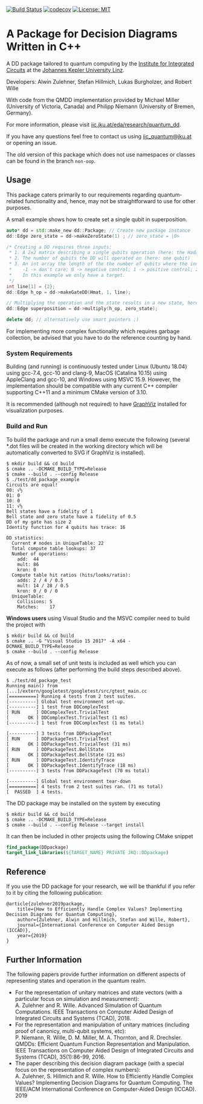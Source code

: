 [![Build Status](https://travis-ci.com/iic-jku/dd_package.svg?branch=master)](https://travis-ci.com/iic-jku/dd_package)
[![codecov](https://codecov.io/gh/iic-jku/dd_package/branch/master/graph/badge.svg)](https://codecov.io/gh/iic-jku/dd_package)
[![License: MIT](https://img.shields.io/badge/License-MIT-yellow.svg)](https://opensource.org/licenses/MIT)

# A Package for Decision Diagrams Written in C++

A DD package tailored to quantum computing by the [Institute for Integrated Circuits](http://iic.jku.at/eda/) at the [Johannes Kepler University Linz](https://jku.at).

Developers: Alwin Zulehner, Stefan Hillmich, Lukas Burgholzer, and Robert Wille

With code from the QMDD implementation provided by Michael Miller (University of Victoria, Canada)
and Philipp Niemann (University of Bremen, Germany).

For more information, please visit [iic.jku.at/eda/research/quantum_dd](http://iic.jku.at/eda/research/quantum_dd).

If you have any questions feel free to contact us using [iic_quantum@jku.at](mailto:iic_quantum@jku.at) or opening an issue.

The old version of this package which does not use namespaces or classes can be found in the branch `non-oop`.

## Usage

This package caters primarily to our requirements regarding quantum-related functionality and, hence, may not be straightforward to use for other purposes.

A small example shows how to create set a single qubit in superposition.

```c++
auto* dd = std::make_new dd::Package; // Create new package instance
dd::Edge zero_state = dd->makeZeroState(1) ; // zero_state = |0>

/* Creating a DD requires three inputs:
 * 1. A 2x2 matrix describing a single qubits operation (here: the Hadamard matrix)
 * 2. The number of qubits the DD will operated on (here: one qubit)
 * 3. An int array the length of the the number of qubits where the index is the qubit and the value is either
 *    -1 -> don't care; 0 -> negative control; 1 -> positive control; 2 -> target qubit
 *    In this example we only have a target.
 */
int line[1] = {2};
dd::Edge h_op = dd->makeGateDD(Hmat, 1, line);

// Multiplying the operation and the state results in a new state, here a single qubit in super position
dd::Edge superposition = dd->multiply(h_op, zero_state); 

delete dd; // alternatively use smart pointers ;)
```

For implementing more complex functionality which requires garbage collection, be advised that you have to do the reference counting by hand. 

### System Requirements

Building (and running) is continuously tested under Linux (Ubuntu 18.04) using gcc-7.4, gcc-10 and clang-9, MacOS (Catalina 10.15) using AppleClang and gcc-10, and Windows using MSVC 15.9. 
However, the implementation should be compatible with any current C++ compiler supporting C++11 and a minimum CMake version of 3.10.

It is recommended (although not required) to have [GraphViz](https://www.graphviz.org) installed for visualization purposes.
  
### Build and Run 

To build the package and run a small demo execute the following 
(several *.dot files will be created in the working directory which will be automatically converted to SVG if GraphViz is installed).
```commandline
$ mkdir build && cd build
$ cmake .. -DCMAKE_BUILD_TYPE=Release
$ cmake --build . --config Release
$ ./test/dd_package_example
Circuits are equal!
00: √½
01: 0
10: 0
11: √½
Bell states have a fidelity of 1
Bell state and zero state have a fidelity of 0.5
DD of my gate has size 2
Identity function for 4 qubits has trace: 16

DD statistics:
  Current # nodes in UniqueTable: 22
  Total compute table lookups: 37
  Number of operations:
    add:  44
    mult: 86
    kron: 0
  Compute table hit ratios (hits/looks/ratio):
    adds: 2 / 4 / 0.5
    mult: 14 / 28 / 0.5
    kron: 0 / 0 / 0
  UniqueTable:
    Collisions: 5
    Matches:    17
```
**Windows users** using Visual Studio and the MSVC compiler need to build the project with 
```commandline
$ mkdir build && cd build
$ cmake .. -G "Visual Studio 15 2017" -A x64 -DCMAKE_BUILD_TYPE=Release
$ cmake --build . --config Release
```

As of now, a small set of unit tests is included as well which you can execute as follows (after performing the build steps described above).

```
$ ./test/dd_package_test
Running main() from [...]/extern/googletest/googletest/src/gtest_main.cc
[==========] Running 4 tests from 2 test suites.
[----------] Global test environment set-up.
[----------] 1 test from DDComplexTest
[ RUN      ] DDComplexTest.TrivialTest
[       OK ] DDComplexTest.TrivialTest (1 ms)
[----------] 1 test from DDComplexTest (1 ms total)

[----------] 3 tests from DDPackageTest
[ RUN      ] DDPackageTest.TrivialTest
[       OK ] DDPackageTest.TrivialTest (31 ms)
[ RUN      ] DDPackageTest.BellState
[       OK ] DDPackageTest.BellState (21 ms)
[ RUN      ] DDPackageTest.IdentifyTrace
[       OK ] DDPackageTest.IdentifyTrace (18 ms)
[----------] 3 tests from DDPackageTest (70 ms total)

[----------] Global test environment tear-down
[==========] 4 tests from 2 test suites ran. (71 ms total)
[  PASSED  ] 4 tests.
```

The DD package may be installed on the system by executing

```commandline
$ mkdir build && cd build
$ cmake .. -DCMAKE_BUILD_TYPE=Release
$ cmake --build . --config Release --target install
```

It can then be included in other projects using the following CMake snippet

```cmake
find_package(DDpackage)
target_link_libraries(${TARGET_NAME} PRIVATE JKQ::DDpackage)
```

## Reference

If you use the DD package for your research, we will be thankful if you refer to it by citing the following publication:

```
@article{zulehner2019package,
    title={How to Efficiently Handle Complex Values? Implementing Decision Diagrams for Quantum Computing},
    author={Zulehner, Alwin and Hillmich, Stefan and Wille, Robert},
    journal={International Conference on Computer Aided Design (ICCAD)},
    year={2019}
}
```

## Further Information

The following papers provide further information on different aspects of representing states and operation in the quantum realm.

- For the representation of unitary matrices and state vectors (with a particular focus on simulation and measurement):  
A. Zulehner and R. Wille. Advanced Simulation of Quantum Computations. IEEE Transactions on Computer Aided Design of Integrated Circuits and Systems (TCAD), 2018.
- For the representation and manipulation of unitary matrices (including proof of canonicy, multi-qubit systems, etc):  
P. Niemann, R. Wille, D. M. Miller, M. A. Thornton, and R. Drechsler. QMDDs: Efficient Quantum Function Representation and Manipulation. IEEE Transactions on Computer Aided Design of Integrated Circuits and Systems (TCAD), 35(1):86-99, 2016.
- The paper describing this decision diagram package (with a special focus on the representation of complex numbers):  
A. Zulehner, S. Hillmich and R. Wille. How to Efficiently Handle Complex Values? Implementing Decision Diagrams for Quantum Computing. The IEEE/ACM International Conference on Computer-Aided Design (ICCAD). 2019
